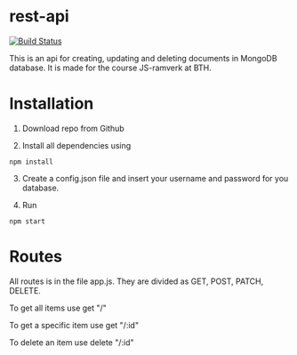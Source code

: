 # rest-api
 
[![Build Status](https://app.travis-ci.com/sandraKh/jsramverk-backend-api.svg?branch=main)](https://app.travis-ci.com/sandraKh/jsramverk-backend-api)


This is an api for creating, updating and deleting documents in MongoDB database. It is made for the course JS-ramverk at BTH.

# Installation

1. Download repo from Github

2. Install all dependencies using


```
npm install
```

3. Create a config.json file and insert your username and password for you database.

4. Run

```
npm start
```

# Routes


All routes is in the file app.js. They are divided as GET, POST, PATCH, DELETE.

To get all items use get "/"

To get a specific item use get "/:id"

To delete an item use delete "/:id"
